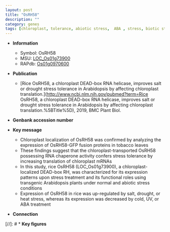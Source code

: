 ```yaml
---
layout: post
title: "OsRH58"
description: ""
category: genes
tags: [chloroplast, tolerance, abiotic stress,  ABA , stress, biotic stress, ABA, stress tolerance]
---
```


* **Information**  
    + Symbol: OsRH58  
    + MSU: [LOC_Os01g73900](http://rice.uga.edu/cgi-bin/ORF_infopage.cgi?orf=LOC_Os01g73900)  
    + RAPdb: [Os01g0970600](http://rapdb.dna.affrc.go.jp/viewer/gbrowse_details/irgsp1?name=Os01g0970600)  

* **Publication**  
    + [Rice OsRH58, a chloroplast DEAD-box RNA helicase, improves salt or drought stress tolerance in Arabidopsis by affecting chloroplast translation.](http://www.ncbi.nlm.nih.gov/pubmed?term=Rice OsRH58, a chloroplast DEAD-box RNA helicase, improves salt or drought stress tolerance in Arabidopsis by affecting chloroplast translation.%5BTitle%5D), 2019, BMC Plant Biol.

* **Genbank accession number**  

* **Key message**  
    + Chloroplast localization of OsRH58 was confirmed by analyzing the expression of OsRH58-GFP fusion proteins in tobacco leaves
    + These findings suggest that the chloroplast-transported OsRH58 possessing RNA chaperone activity confers stress tolerance by increasing translation of chloroplast mRNAs
    + In this study, rice OsRH58 (LOC_Os01g73900), a chloroplast-localized DEAD-box RH, was characterized for its expression patterns upon stress treatment and its functional roles using transgenic Arabidopsis plants under normal and abiotic stress conditions
    + Expression of OsRH58 in rice was up-regulated by salt, drought, or heat stress, whereas its expression was decreased by cold, UV, or ABA treatment

* **Connection**  

[//]: # * **Key figures**  


